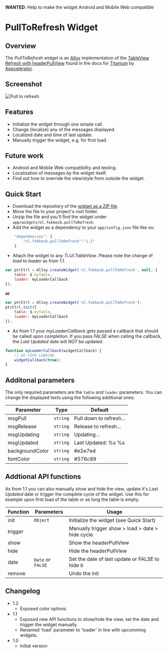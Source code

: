 **WANTED**: Help to make the widget Android and Mobile Web compatible

# PullToRefresh Widget
## Overview
The *PullToRefresh* widget is an [Alloy](http://projects.appcelerator.com/alloy/docs/Alloy-bootstrap/index.html) implementation of the [TableView Refresh with headerPullView](http://docs.appcelerator.com/titanium/latest/#!/guide/TableView_Refresh_with_headerPullView) found in the docs for [Titanium](http://www.appcelerator.com/platform) by [Appcelerator](http://www.appcelerator.com).

## Screenshot
![Pull to refresh](https://raw.github.com/FokkeZB/nl.fokkezb.pullToRefresh/master/app/widgets/nl.fokkezb.pullToRefresh/docs/screenshot.png)

## Features
* Initialize the widget through one simple call.
* Change (localize) any of the messages displayed.
* Localized date and time of last update.
* Manually trigger the widget, e.g. for first load.

## Future work
* Android and Mobile Web compatibility and testing.
* Localization of messages by the widget itself.
* Find out how to override the view/style from outside the widget.

## Quick Start
* Download the repository of the [widget as a ZIP file](https://github.com/FokkeZB/nl.fokkezb.pullToRefresh/archive/master.zip).
* Move the file to your project's root folder.
* Unzip the file and you'll find the widget under `app/widgets/nl.fokkezb.pullToRefresh`.
* Add the widget as a dependency to your `app/config.json` file like so:

```javascript
	"dependencies": {
		"nl.fokkezb.pullToRefresh":"1.1"
	}
```

* Attach the widget to any *Ti.UI.TableView*. Please note the change of *load* to *loader* as from 1.1. 

```javascript
var ptrCtrl = Alloy.createWidget('nl.fokkezb.pullToRefresh', null, {
	table: $.myTable,
	loader: myLoaderCallback
});
```

**or**

```javascript
var ptrCtrl = Alloy.createWidget('nl.fokkezb.pullToRefresh');
ptrCtrl.init({
	table: $.myTable,
	loader: myLoaderCallback
});
```

* As from 1.1 your *myLoaderCallback* gets passed a callback that should be called upon completion. If you pass *FALSE* when calling the callback, the *Last Updated* date will *NOT* be updated.

```javascript
function myLoaderCallback(widgetCallback) {
	// DO YOUR LOADING
	widgetCallback(true);
}
```

## Additonal parameters
The only required parameters are the `table` and `loader` parameters. You can change the displayed texts using the following additional ones:

| Parameter | Type | Default |
| --------- | ---- | ----------- |
| msgPull | `string` | Pull down to refresh... |
| msgRelease | `string`  | Release to refresh... |
| msgUpdating | `string` | Updating... |
| msgUpdated | `string` | Last Updated: %s %s |
| backgroundColor | `string` | #e2e7ed |
| fontColor | `string` | #576c89 |

## Addtional API functions
As from 1.1 you can also manually show and hide the view, update it's *Last Updated* date or trigger the complete cycle of the widget. Use this for example upon first load of the table or as long the table is empty.

| Function | Parameters | Usage |
| -------- | ---------- | ----- |
| init     | `Object`   | Initialize the widget (see Quick Start) | 
| trigger  |            | Manually trigger show > load > date > hide cycle 
| show     |            | Show the headerPullView |
| hide     |            | Hide the headerPullView |
| date     | `Date` or `FALSE` | Set the date of last update or FALSE to hide it |
| remove   |            | Undo the init |

## Changelog
* 1.2
  * Exposed color options
* 1.1
  * Exposed new API functions to show/hide the view, set the date and trigger the widget manually.
  * Renamed 'load' parameter to 'loader' in line with upcomming widgets.
* 1.0
  * Initial version